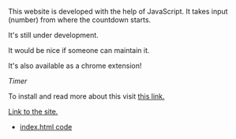 This website is developed with the help of JavaScript. It takes input (number) from where the countdown starts.

It's still under development.

It would be nice if someone can maintain it.

It's also available as a chrome extension!

_Timer_ 

To install and read more about this visit   [this link.](https://chrome.google.com/webstore/detail/timer/oacohgiedfmeeefjklfbngcifkmafmno)

[Link to the site.](https://hitensam.github.io/JavaScript/timer/index.html) 
* [index.html code](/timer/index.html)
